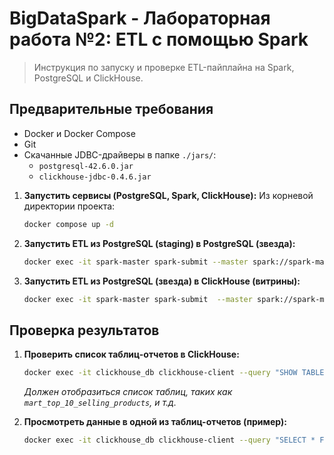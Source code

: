 # BigDataSpark - Лабораторная работа №2: ETL с помощью Spark

> Инструкция по запуску и проверке ETL-пайплайна на Spark, PostgreSQL и ClickHouse.

## Предварительные требования
*   Docker и Docker Compose
*   Git
*   Скачанные JDBC-драйверы в папке `./jars/`:
    *   `postgresql-42.6.0.jar`
    *   `clickhouse-jdbc-0.4.6.jar`


1.  **Запустить сервисы (PostgreSQL, Spark, ClickHouse):**
    Из корневой директории проекта:
    ```bash
    docker compose up -d
    ```

3.  **Запустить ETL из PostgreSQL (staging) в PostgreSQL (звезда):**
    ```bash
    docker exec -it spark-master spark-submit --master spark://spark-master:7077 --deploy-mode client --jars /opt/spark/jars/postgresql-42.6.0.jar /opt/spark-apps/postgres_to_star.py  
    ```

4.  **Запустить ETL из PostgreSQL (звезда) в ClickHouse (витрины):**
    ```bash
    docker exec -it spark-master spark-submit  --master spark://spark-master:7077 --deploy-mode client --jars /opt/spark/jars/postgresql-42.6.0.jar,/opt/spark/jars/clickhouse-jdbc-0.4.6.jar /opt/spark-apps/star_to_clickhouse.py
    ```

## Проверка результатов

1.  **Проверить список таблиц-отчетов в ClickHouse:**
    ```bash
    docker exec -it clickhouse_db clickhouse-client --query "SHOW TABLES LIKE 'mart%';"
    ```
    *Должен отобразиться список таблиц, таких как `mart_top_10_selling_products`, и т.д.*

2.  **Просмотреть данные в одной из таблиц-отчетов (пример):**
    ```bash
    docker exec -it clickhouse_db clickhouse-client --query "SELECT * FROM mart_top_10_selling_products LIMIT 3;"
    ```

